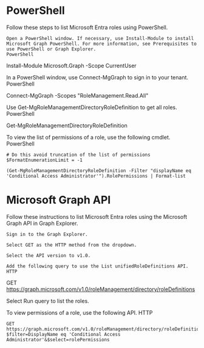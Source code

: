 PowerShell
==========

Follow these steps to list Microsoft Entra roles using PowerShell.

    Open a PowerShell window. If necessary, use Install-Module to install Microsoft Graph PowerShell. For more information, see Prerequisites to use PowerShell or Graph Explorer.
    PowerShell 

Install-Module Microsoft.Graph -Scope CurrentUser

In a PowerShell window, use Connect-MgGraph to sign in to your tenant.
PowerShell

Connect-MgGraph -Scopes "RoleManagement.Read.All"

Use Get-MgRoleManagementDirectoryRoleDefinition to get all roles.
PowerShell

Get-MgRoleManagementDirectoryRoleDefinition

To view the list of permissions of a role, use the following cmdlet.
PowerShell

    # Do this avoid truncation of the list of permissions
    $FormatEnumerationLimit = -1

    (Get-MgRoleManagementDirectoryRoleDefinition -Filter "displayName eq 'Conditional Access Administrator'").RolePermissions | Format-list

Microsoft Graph API
===================

Follow these instructions to list Microsoft Entra roles using the Microsoft Graph API in Graph Explorer.

    Sign in to the Graph Explorer.

    Select GET as the HTTP method from the dropdown.

    Select the API version to v1.0.

    Add the following query to use the List unifiedRoleDefinitions API.
    HTTP 

GET https://graph.microsoft.com/v1.0/roleManagement/directory/roleDefinitions

Select Run query to list the roles.

To view permissions of a role, use the following API.
HTTP

    GET https://graph.microsoft.com/v1.0/roleManagement/directory/roleDefinitions?$filter=DisplayName eq 'Conditional Access Administrator'&$select=rolePermissions

